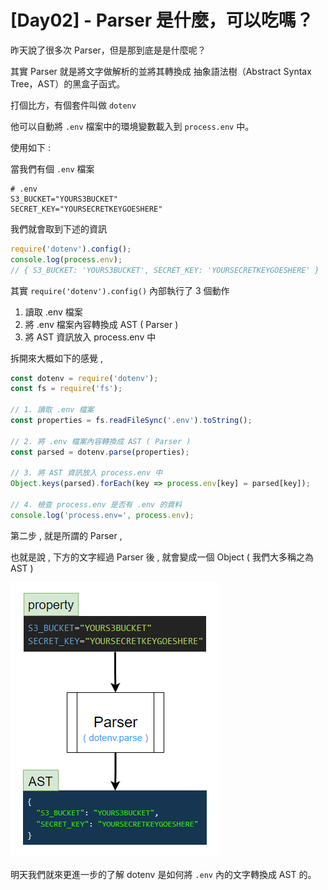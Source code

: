 # [Day02] - Parser 是什麼，可以吃嗎？

昨天說了很多次 Parser，但是那到底是是什麼呢？

其實 Parser 就是將文字做解析的並將其轉換成 抽象語法樹（Abstract Syntax Tree，AST）的黑盒子函式。

打個比方，有個套件叫做 `dotenv`

他可以自動將 `.env` 檔案中的環境變數載入到 `process.env` 中。

使用如下 :

當我們有個 `.env` 檔案

```properties
# .env
S3_BUCKET="YOURS3BUCKET"
SECRET_KEY="YOURSECRETKEYGOESHERE"
```

我們就會取到下述的資訊

```js
require('dotenv').config();
console.log(process.env);
// { S3_BUCKET: 'YOURS3BUCKET', SECRET_KEY: 'YOURSECRETKEYGOESHERE' }
```

其實 `require('dotenv').config()` 內部執行了 3 個動作

1. 讀取 .env 檔案
2. 將 .env 檔案內容轉換成 AST ( Parser )
3. 將 AST 資訊放入 process.env 中

拆開來大概如下的感覺 ,

```js
const dotenv = require('dotenv');
const fs = require('fs');

// 1. 讀取 .env 檔案
const properties = fs.readFileSync('.env').toString();

// 2. 將 .env 檔案內容轉換成 AST ( Parser )
const parsed = dotenv.parse(properties);

// 3. 將 AST 資訊放入 process.env 中
Object.keys(parsed).forEach(key => process.env[key] = parsed[key]);

// 4. 檢查 process.env 是否有 .env 的資料
console.log('process.env=', process.env);
```

第二步 , 就是所謂的 Parser ,

也就是說 , 下方的文字經過 Parser 後 , 就會變成一個 Object ( 我們大多稱之為 AST )

![](https://raw.githubusercontent.com/andrew781026/ithome_ironman_2022/main/day-02/parse-schematic.png)

明天我們就來更進一步的了解 dotenv 是如何將 `.env` 內的文字轉換成 AST 的。
